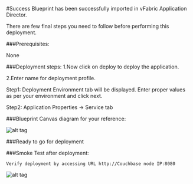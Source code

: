 #Success
Blueprint has been successfully imported in  vFabric Application Director. 

There are  few final steps you need to follow before performing this deployment.

###Prerequisites:

None

###Deployment steps:
1.Now click on deploy to deploy the application.

2.Enter name for deployment profile.

Step1: Deployment Environment tab will be displayed. Enter proper values as per your environment and click next.


Step2: Application Properties -> Service tab

###Blueprint Canvas diagram for your reference: 

![alt tag](https://raw.github.com/vmware-applicationdirector/solutions-import-beta/Couchbase-NoSQL-Database-1_8_1-Blueprint-50/Couchbase-NoSQL-Database-1.8.1-Blueprint-canvas.png)

###Ready to go for deployment


###Smoke Test after deployment:

	Verify deployment by accessing URL http://Couchbase node IP:8080

![alt tag](https://raw.github.com/vmware-applicationdirector/solutions-import-beta/Couchbase-NoSQL-Database-1_8_1-Blueprint-50/Smoke_Test.png)
		



 








